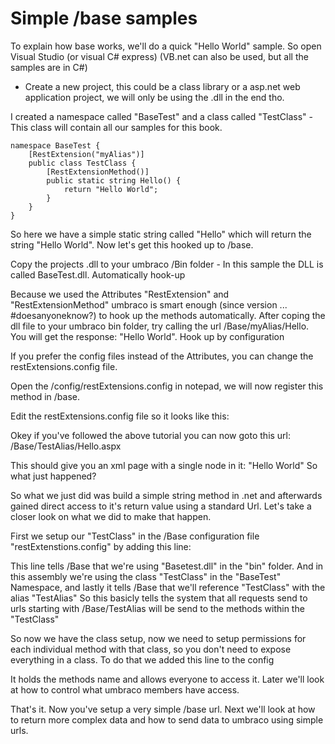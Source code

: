 # Simple /base samples

To explain how base works, we'll do a quick "Hello World" sample. So open Visual Studio (or visual C# express) (VB.net can also be used, but all the samples are in C#)  

- Create a new project, this could be a class library or a asp.net web application project, we will only be using the .dll in the end tho.

I created a namespace called "BaseTest" and a class called "TestClass" - This class will contain all our samples for this book.

    namespace BaseTest {
        [RestExtension("myAlias")]
        public class TestClass {
            [RestExtensionMethod()]
            public static string Hello() {
                return "Hello World";
            }
        }
    } 

So here we have a simple static string called "Hello" which will return the string  "Hello World". Now let's get this hooked up to /base.

Copy the projects .dll to your umbraco /Bin folder - In this sample the DLL is called BaseTest.dll.
Automatically hook-up

Because we used the Attributes "RestExtension" and "RestExtensionMethod" umbraco is smart enough (since version ...  #doesanyoneknow?) to hook up the methods automatically.  After coping the dll file to your umbraco bin folder, try calling the url /Base/myAlias/Hello.  You will get the response: "Hello World".
Hook up by configuration

If you prefer the config files instead of the Attributes, you can change the restExtensions.config file.

Open the /config/restExtensions.config in notepad, we will now register this method in /base. 

Edit the restExtensions.config file so it looks like this:

<?xml version="1.0" encoding="utf-8"?>
<RestExtensions>
  <ext assembly="/bin/BaseTest" type="BaseTest.TestClass" alias="TestAlias">
    <permission method="Hello" allowAll="true" />
  </ext>
</RestExtensions> 

Okey if you've followed the above tutorial you can now goto this url: <your umbraco installations domain>/Base/TestAlias/Hello.aspx

This should give you an xml page with a single node in it: "<value>Hello World</value>"
So what just happened?

So what we just did was build a simple string method in .net and afterwards gained direct access to it's return value using a standard Url. Let's take a closer look on what we did to make that happen.

First we setup our "TestClass" in the /Base configuration file "restExtenstions.config" by adding this line:

<ext assembly="/bin/BaseTest" type="BaseTest.TestClass" alias="TestAlias">

This line tells /Base that we're using "Basetest.dll" in the "bin" folder. And in this assembly we're using the class "TestClass" in the "BaseTest" Namespace, and lastly it tells /Base that we'll reference "TestClass" with the alias "TestAlias" So this basicly tells the system that all requests send to urls starting with /Base/TestAlias will be send to the methods within the "TestClass"

So now we have the class setup, now we need to setup permissions for each individual method with that class, so you don't need to expose everything in a class. To do that we added this line to the config

<permission method="Hello" allowAll="true" />

It holds the methods name and allows everyone to access it. Later we'll look at how to control what umbraco members have access.

That's it. Now you've setup a very simple /base url. Next we'll look at how to return more complex data and how to send data to umbraco using simple urls.